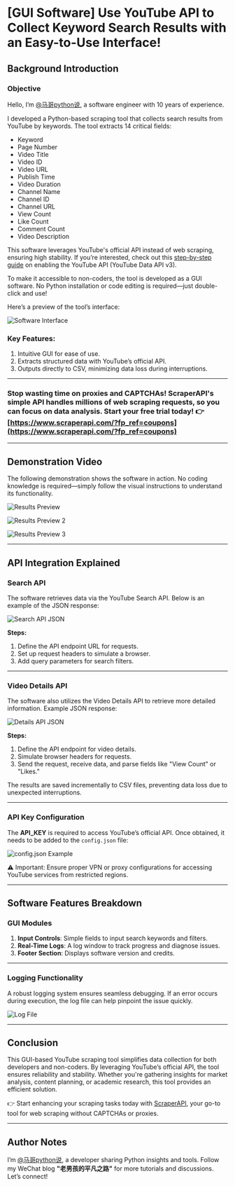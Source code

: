 # [GUI Software] Use YouTube API to Collect Keyword Search Results with an Easy-to-Use Interface!

## Background Introduction

### Objective

Hello, I’m [@马哥python说](https://cloud.tencent.com/developer/user/5690870/articles?from_column=20421&from=20421), a software engineer with 10 years of experience. 

I developed a Python-based scraping tool that collects search results from YouTube by keywords. The tool extracts 14 critical fields:

- Keyword
- Page Number
- Video Title
- Video ID
- Video URL
- Publish Time
- Video Duration
- Channel Name
- Channel ID
- Channel URL
- View Count
- Like Count
- Comment Count
- Video Description

This software leverages YouTube's official API instead of web scraping, ensuring high stability. If you’re interested, check out this [step-by-step guide](https://cloud.tencent.com/developer/article/2414978?from_column=20421&from=20421) on enabling the YouTube API (YouTube Data API v3).

To make it accessible to non-coders, the tool is developed as a GUI software. No Python installation or code editing is required—just double-click and use!

Here’s a preview of the tool’s interface:

![Software Interface](https://developer.qcloudimg.com/http-save/yehe-5690870/2b3a2b40e429c6e28c06b301efeb383b.png)

### Key Features:

1. Intuitive GUI for ease of use.
2. Extracts structured data with YouTube’s official API.
3. Outputs directly to CSV, minimizing data loss during interruptions.

---

### Stop wasting time on proxies and CAPTCHAs! ScraperAPI's simple API handles millions of web scraping requests, so you can focus on data analysis. Start your free trial today! 👉 [https://www.scraperapi.com/?fp_ref=coupons](https://www.scraperapi.com/?fp_ref=coupons)

---

## Demonstration Video

The following demonstration shows the software in action. No coding knowledge is required—simply follow the visual instructions to understand its functionality.

![Results Preview](https://developer.qcloudimg.com/http-save/yehe-5690870/664058d9d2a44814f5d988ef93b4913d.png)

![Results Preview 2](https://developer.qcloudimg.com/http-save/yehe-5690870/ca2e2d75461cadd15a030f09c2a8cb56.png)

![Results Preview 3](https://developer.qcloudimg.com/http-save/yehe-5690870/3730a132239706be91eaf994e87b9b88.png)

---

## API Integration Explained

### Search API

The software retrieves data via the YouTube Search API. Below is an example of the JSON response:

![Search API JSON](https://developer.qcloudimg.com/http-save/yehe-5690870/0fa29793f792c3f2a8bd9e4b45ebe3d7.png)

**Steps:**

1. Define the API endpoint URL for requests.
2. Set up request headers to simulate a browser.
3. Add query parameters for search filters.

---

### Video Details API

The software also utilizes the Video Details API to retrieve more detailed information. Example JSON response:

![Details API JSON](https://developer.qcloudimg.com/http-save/yehe-5690870/d76b69ac11c18774bc15a168b6d4bc0d.png)

**Steps:**

1. Define the API endpoint for video details.
2. Simulate browser headers for requests.
3. Send the request, receive data, and parse fields like "View Count" or "Likes."

The results are saved incrementally to CSV files, preventing data loss due to unexpected interruptions.

---

### API Key Configuration

The **API_KEY** is required to access YouTube’s official API. Once obtained, it needs to be added to the `config.json` file:

![config.json Example](https://developer.qcloudimg.com/http-save/yehe-5690870/1e3aee1e47375eeb9cf063b71bd318e0.png)

⚠️ Important: Ensure proper VPN or proxy configurations for accessing YouTube services from restricted regions.

---

## Software Features Breakdown

### GUI Modules

1. **Input Controls**: Simple fields to input search keywords and filters.
2. **Real-Time Logs**: A log window to track progress and diagnose issues.
3. **Footer Section**: Displays software version and credits.

---

### Logging Functionality

A robust logging system ensures seamless debugging. If an error occurs during execution, the log file can help pinpoint the issue quickly.

![Log File](https://developer.qcloudimg.com/http-save/yehe-5690870/0228bde6895c7cee8fb15351184ce2a3.png)

---

## Conclusion

This GUI-based YouTube scraping tool simplifies data collection for both developers and non-coders. By leveraging YouTube’s official API, the tool ensures reliability and stability. Whether you're gathering insights for market analysis, content planning, or academic research, this tool provides an efficient solution.

👉 Start enhancing your scraping tasks today with [ScraperAPI](https://www.scraperapi.com/?fp_ref=coupons), your go-to tool for web scraping without CAPTCHAs or proxies.

---

## Author Notes

I’m [@马哥python说](https://cloud.tencent.com/developer/user/5690870/articles?from_column=20421&from=20421), a developer sharing Python insights and tools. Follow my WeChat blog **"老男孩的平凡之路"** for more tutorials and discussions. Let’s connect!
